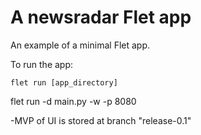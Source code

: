# A newsradar Flet app

An example of a minimal Flet app.

To run the app:

```
flet run [app_directory]
```

flet run -d main.py -w -p 8080

-MVP of UI is stored at branch "release-0.1"
